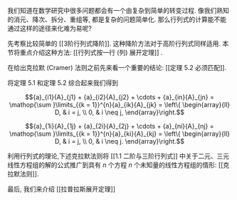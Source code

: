 
我们知道在数学研究中很多问题都会有一个由复杂到简单的转变过程.
像我们熟知的消元、降次、拆分、重组等, 都是复杂的问题简单化.
那么行列式的计算能不能通过这样的途径来化难为易呢?

先考察比较简单的 [[3阶行列式降阶]]. 
这种降阶方法对于高阶行列式同样适用.
本节将重点介绍这种方法:  [[行列式按一行 (列) 展开定理]] .

在给出克拉默 (Cramer) 法则之前先来看一个重要的结论: [[定理 5.2 必须匹配]]. 

将定理 5.1 和定理 5.2 综合起来我们得到

$${a}_{i1}{A}_{j1} + {a}_{i2}{A}_{j2} + \cdots + {a}_{in}{A}_{jn} = \mathop{\sum }\limits_{{k = 1}}^{n}{a}_{ik}{A}_{jk} = \left\{ \begin{array}{ll} D, & i = j, \\ 0, & i \neq j, \end{array}\right.$$

$${a}_{1i}{A}_{1j} + {a}_{2i}{A}_{2j} + \cdots + {a}_{ni}{A}_{nj} = \mathop{\sum }\limits_{{k = 1}}^{n}{a}_{ki}{A}_{kj} = \left\{ \begin{array}{ll} D, & i = j, \\ 0, & i \neq j. \end{array}\right.$$

利用行列式的理论,下述克拉默法则将 [[1.1 二阶与三阶行列式]] 中关于二元、三元线性方程组的解的公式推广到具有 $n$ 个方程 $n$ 个未知量的线性方程组的情形: [[克拉默法则]]. 

最后, 我们来介绍 [[拉普拉斯展开定理]]


